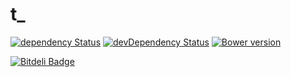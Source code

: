 t_
=============
[![dependency Status](https://david-dm.org/Light241/pretty-tiles/status.svg?branch=master)](https://david-dm.org/Light241/pretty-tiles#info=Dependencies)
[![devDependency Status](https://david-dm.org/Light241/pretty-tiles/dev-status.svg?branch=master)](https://david-dm.org/Light241/pretty-tiles#info=devDependencies)
[![Bower version](https://badge.fury.io/bo/pretty-tiles.svg)](http://badge.fury.io/bo/pretty-tiles)


[![Bitdeli Badge](https://d2weczhvl823v0.cloudfront.net/Light241/pretty-tiles/trend.png)](https://bitdeli.com/free "Bitdeli Badge")

